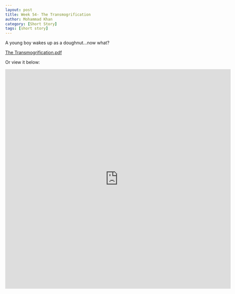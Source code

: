 ```yaml
---
layout: post
title: Week 54- The Transmogrification
author: Mohammad Khan
category: [Short Story]
tags: [short story]
---
```

A young boy wakes up as a doughnut...now what?

<p><a href="https://drive.google.com/file/d/1QYriuGkGyzVizdT87LLIRaVUBOQhv11X/view?usp=sharing">
The Transmogrification.pdf</a></p>


Or view it below: 
<!-- <embed src="https://drive.google.com/file/d/1mrL8nISYXGzBGAjVw-4hgwagVCEkNMaT/view?usp=sharing#toolbar=0" width="800px" height="2100px" /> -->
<iframe
src="https://drive.google.com/file/d/1QYriuGkGyzVizdT87LLIRaVUBOQhv11X/view?usp=sharing&embedded=true"
style="width:718px; height:700px;" frameborder="0"></iframe>

